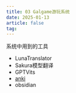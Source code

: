 ```yaml
---
title: 03 Galgame游玩系统
date: 2025-01-13
article: false
tag:
---
```


系统中用到的工具
- LunaTranslator
- Sakura模型翻译
- GPTVits
- [anki](../06%20工具/anki)
- obsidian